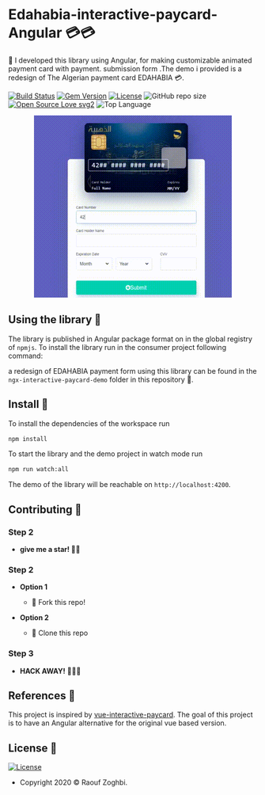 # Edahabia-interactive-paycard-Angular 💳💳

🎉 I developed this library using Angular, for making  customizable animated payment card with payment. submission form .The demo i provided is a redesign of The Algerian payment card EDAHABIA 💳.

[![Build Status](http://img.shields.io/travis/badges/badgerbadgerbadger.svg?style=flat-square)](https://travis-ci.org/badges/badgerbadgerbadger) [![Gem Version](http://img.shields.io/gem/v/badgerbadgerbadger.svg?style=flat-square)](https://rubygems.org/gems/badgerbadgerbadger) [![License](http://img.shields.io/:license-mit-blue.svg?style=flat-square)](http://badges.mit-license.org) ![GitHub repo size](https://img.shields.io/github/repo-size/raaaouf/Edahabia-interactive-paycard-Angular?color=yellow&label=size&logo=size?style=flat-square) [![Open Source Love svg2](https://badges.frapsoft.com/os/v2/open-source.svg?v=103)](https://github.com/ellerbrock/open-source-badges/) ![Top Language ](https://img.shields.io/github/languages/top/raaaouf/Edahabia-interactive-paycard-Angular?color=purple)

<p align="center">
  <img src="edahabia-paycard-demo.gif" alt="Demo gif"/>
</p>

## Using the library 📙

 The library is published in Angular package format on in the global registry of `npmjs`. To install the library run in the consumer project following command:

a redesign of EDAHABIA payment form using this library can be found in the `ngx-interactive-paycard-demo` folder in this repository 💯.


## Install 🚀

To install the dependencies of the workspace run

```bash
npm install
```

To start the library and the demo project in watch mode run

```bash
npm run watch:all
```
The demo of the library will be reachable on `http://localhost:4200`.

## Contributing 🙌
### Step 2
- **give me a star! 🌟**🌟 

### Step 2

- **Option 1**
    - 🍴 Fork this repo!

- **Option 2**
    - 👯 Clone this repo 
### Step 3
- **HACK AWAY!** 🔨🔨🔨


## References 📝
This project is inspired by [vue-interactive-paycard](https://github.com/muhammederdem/vue-interactive-paycard).
The goal of this project is to have an Angular alternative for the original vue based version.

## License 📝

[![License](http://img.shields.io/:license-mit-blue.svg?style=flat-square)](http://badges.mit-license.org)
- Copyright 2020 © Raouf Zoghbi.
